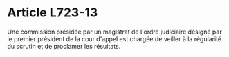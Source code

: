 # Article L723-13

Une commission présidée par un magistrat de l'ordre judiciaire désigné par le premier président de la cour d'appel est chargée de veiller à la régularité du scrutin et de proclamer les résultats.